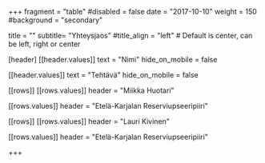 +++
fragment = "table"
#disabled = false
date = "2017-10-10"
weight = 150
#background = "secondary"

title = ""
subtitle= "Yhteysjaos"
#title_align = "left" # Default is center, can be left, right or center

[header]
[[header.values]]
text = "Nimi"
hide_on_mobile = false

[[header.values]]
text = "Tehtävä"
hide_on_mobile = false

[[rows]]
[[rows.values]]
header = "Miikka Huotari"

[[rows.values]]
header = "Etelä-Karjalan Reserviupseeripiiri"

[[rows]]
[[rows.values]]
header = "Lauri Kivinen"

[[rows.values]]
header = "Etelä-Karjalan Reserviupseeripiiri"

+++
